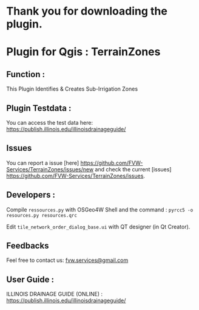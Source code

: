 # Thank you for downloading the plugin.

# Plugin for Qgis : TerrainZones

## Function : 
This Plugin Identifies & Creates Sub-Irrigation Zones

## Plugin Testdata :
You can access the test data here: https://publish.illinois.edu/illinoisdrainageguide/

## Issues
You can report a issue [here] https://github.com/FVW-Services/TerrainZones/issues/new and check the current [issues] https://github.com/FVW-Services/TerrainZones/issues.

## Developers :
Compile `ressources.py` with OSGeo4W Shell and the command : `pyrcc5 -o resources.py resources.qrc`

Edit `tile_network_order_dialog_base.ui` with QT designer (in Qt Creator).

## Feedbacks
Feel free to contact us: fvw.services@gmail.com

## User Guide :
ILLINOIS DRAINAGE GUIDE (ONLINE) : https://publish.illinois.edu/illinoisdrainageguide/
